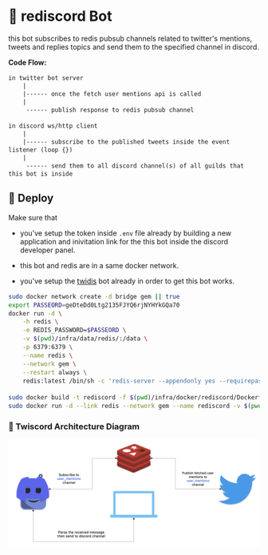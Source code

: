 
# 🤖 rediscord Bot

this bot subscribes to redis pubsub channels related to twitter's mentions, tweets and replies topics and send them to the specified channel in discord. 

**Code Flow:**

```
in twitter bot server 
    |
    |------ once the fetch user mentions api is called
    | 
     ------ publish response to redis pubsub channel

in discord ws/http client 
    |
    |------ subscribe to the published tweets inside the event listener (loop {})
    |
     ------ send them to all discord channel(s) of all guilds that this bot is inside
```

## 🚀 Deploy

Make sure that 

- you've setup the token inside `.env` file already by building a new application and inivitation link for the this bot inside the discord developer panel.

- this bot and redis are in a same docker network.

- you've setup the [twidis](https://github.com/wildonion/twidis) bot already in order to get this bot works.  

```bash
sudo docker network create -d bridge gem || true
export PASSEORD=geDteDd0Ltg2135FJYQ6rjNYHYkGQa70
docker run -d \
    -h redis \
    -e REDIS_PASSWORD=$PASSEORD \
    -v $(pwd)/infra/data/redis/:/data \
    -p 6379:6379 \
    --name redis \
    --network gem \
    --restart always \
    redis:latest /bin/sh -c 'redis-server --appendonly yes --requirepass ${REDIS_PASSWORD}'

sudo docker build -t rediscord -f $(pwd)/infra/docker/rediscord/Dockerfile . --no-cache
sudo docker run -d --link redis --network gem --name rediscord -v $(pwd)/infra/data/rediscord-logs/:/usr/src/app/logs/ rediscord
```

### 🥧 Twiscord Architecture Diagram

<p align="center">
    <img src="https://github.com/wildonion/rediscord/blob/main/rediscord.png">
</p>
